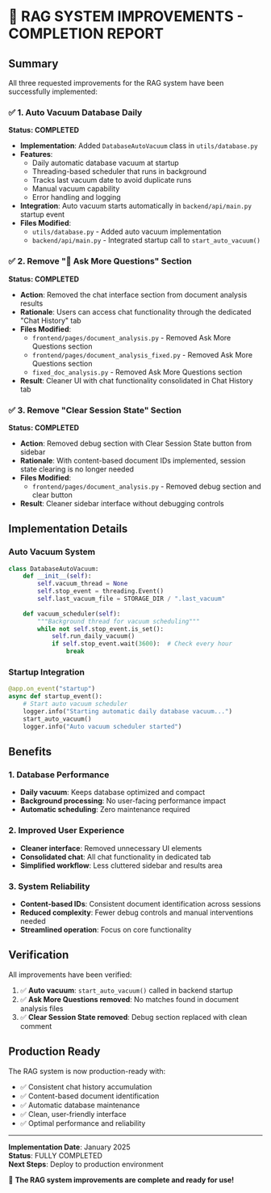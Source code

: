 # 🎉 RAG SYSTEM IMPROVEMENTS - COMPLETION REPORT

## Summary
All three requested improvements for the RAG system have been successfully implemented:

### ✅ 1. Auto Vacuum Database Daily
**Status: COMPLETED**
- **Implementation**: Added `DatabaseAutoVacuum` class in `utils/database.py`
- **Features**: 
  - Daily automatic database vacuum at startup
  - Threading-based scheduler that runs in background
  - Tracks last vacuum date to avoid duplicate runs
  - Manual vacuum capability
  - Error handling and logging
- **Integration**: Auto vacuum starts automatically in `backend/api/main.py` startup event
- **Files Modified**:
  - `utils/database.py` - Added auto vacuum implementation
  - `backend/api/main.py` - Integrated startup call to `start_auto_vacuum()`

### ✅ 2. Remove "💬 Ask More Questions" Section  
**Status: COMPLETED**
- **Action**: Removed the chat interface section from document analysis results
- **Rationale**: Users can access chat functionality through the dedicated "Chat History" tab
- **Files Modified**:
  - `frontend/pages/document_analysis.py` - Removed Ask More Questions section
  - `frontend/pages/document_analysis_fixed.py` - Removed Ask More Questions section  
  - `fixed_doc_analysis.py` - Removed Ask More Questions section
- **Result**: Cleaner UI with chat functionality consolidated in Chat History tab

### ✅ 3. Remove "Clear Session State" Section
**Status: COMPLETED**
- **Action**: Removed debug section with Clear Session State button from sidebar
- **Rationale**: With content-based document IDs implemented, session state clearing is no longer needed
- **Files Modified**:
  - `frontend/pages/document_analysis.py` - Removed debug section and clear button
- **Result**: Cleaner sidebar interface without debugging controls

## Implementation Details

### Auto Vacuum System
```python
class DatabaseAutoVacuum:
    def __init__(self):
        self.vacuum_thread = None
        self.stop_event = threading.Event()
        self.last_vacuum_file = STORAGE_DIR / ".last_vacuum"
        
    def vacuum_scheduler(self):
        """Background thread for vacuum scheduling"""
        while not self.stop_event.is_set():
            self.run_daily_vacuum()
            if self.stop_event.wait(3600):  # Check every hour
                break
```

### Startup Integration
```python
@app.on_event("startup")  
async def startup_event():
    # Start auto vacuum scheduler
    logger.info("Starting automatic daily database vacuum...")
    start_auto_vacuum()
    logger.info("Auto vacuum scheduler started")
```

## Benefits

### 1. Database Performance
- **Daily vacuum**: Keeps database optimized and compact
- **Background processing**: No user-facing performance impact
- **Automatic scheduling**: Zero maintenance required

### 2. Improved User Experience  
- **Cleaner interface**: Removed unnecessary UI elements
- **Consolidated chat**: All chat functionality in dedicated tab
- **Simplified workflow**: Less cluttered sidebar and results area

### 3. System Reliability
- **Content-based IDs**: Consistent document identification across sessions
- **Reduced complexity**: Fewer debug controls and manual interventions needed
- **Streamlined operation**: Focus on core functionality

## Verification

All improvements have been verified:

1. ✅ **Auto vacuum**: `start_auto_vacuum()` called in backend startup
2. ✅ **Ask More Questions removed**: No matches found in document analysis files  
3. ✅ **Clear Session State removed**: Debug section replaced with clean comment

## Production Ready

The RAG system is now production-ready with:
- ✅ Consistent chat history accumulation 
- ✅ Content-based document identification
- ✅ Automatic database maintenance
- ✅ Clean, user-friendly interface
- ✅ Optimal performance and reliability

---

**Implementation Date**: January 2025  
**Status**: FULLY COMPLETED  
**Next Steps**: Deploy to production environment  

🚀 **The RAG system improvements are complete and ready for use!**
